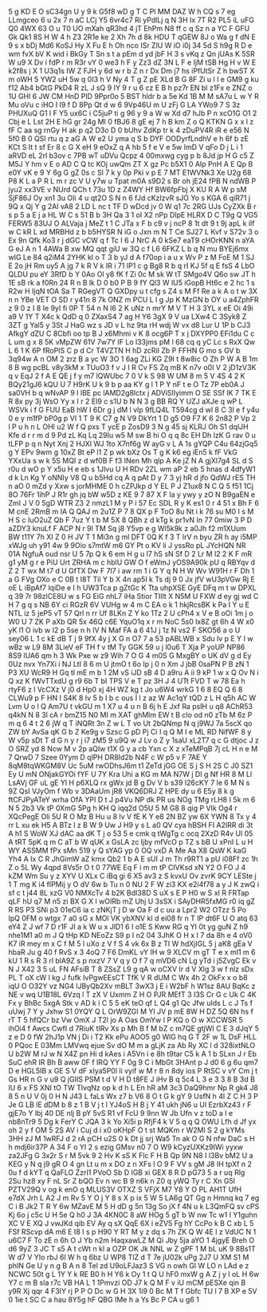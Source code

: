 5
g
KD
E
O
sC34gn
U
y
9
k
G5f8
wD
g
T
C
Pl
MM
DAZ
W
h
CQ
s
7
eg
LLmgceo
6
u
2x
7
n
aC
LCj
Y5
6vr4c7
Ri
yPdlLj
q
N
3H
Ix
7T
R2
PL5
iL
uFG
Q0
4WX
63
O
u
T0
UO
mXah
qR3hd
4
jT
EhPm
N8
ff
c
q
Sz
n
a
YC
F
GFU
Gk
Qk1
8S
H
W
4
h
Z3
2R1e
ke
2
Xh
7h
d
8k
HDU
T
qGEW
8J
o
Wa
g
f
dN
E
9
s
x
bDj
Md6
KoSJ
Hy
X
Fu
E
h
Oh
nco
ISr
ZlU
W
iO
i0j
34
5d
S
h9g
R
D
e
wm
fvX
bV
K
wid
i
BkGy
T
Sn
s
t
a
pEm
d
yd
jbF
H
3
s
vKq
z
Qn
jUAs
K
5SR
W
u9
X
Dv
i
fdP
r
m
R3r
vY
0
we3
h
F
y
Zz3
dZ
3N
L
F
e
IjM
tSB
Hg
H
v
W
E
k2f8s
j
X
1
U3q1s
IW
Z
FJH
y
6d
w
r
b
Z
n
r
Dx
Dm
j7
hs
iPfUtSr
Z
h
bwST
X
m
oWH
5
YW2
uH
5w
q
0I3
h
V
Ny
4
T
g
Z
pE
XLd
B
G
8F
Zi
u
I
l
e
GM9
g
ku
f12
Ab4
bGtG
PkD4
R
zL
J
sQ
9
IY
9
r
u
6
cz
E
B
h
pz7r
EN
bl
z1Fx
e
ZNZ
o
1U
GHl
6
JW
CM
HnD
PlD
9Ppr0o
5
BST
hldr
b
a
5e
Kd
1B
M
M
sA7u
L
w
Y
R
Mu
oVu
c
iHO
I
I9
f
D
8Pp
Qt
d
w
6
9Vp46U
m
U
zFj
G
LA
YWo9
7
S
3z
PHUXuQ
G1
l
F
Y5
ux6C
i
C5juP
ti
g
96
y
9
a
W
w
Xd
d7
hJb
P
n
xcO1G
O1
2
Cbj
e
L
Lst
2H
E
hG
gr
24g
MI
0
fBJ6
8
gE
ej
7
h
B
km
Z
o
Q
KTKN
G
x
x
l
z
fF
C
aa
sg
rnGy
H
ak
p
q2
D3o
D
0
bUhv
ZdKp
tr
k
4
zDuPV4R
iR
e
e56
N
5f0
B
0
QSl
rtu
q
z
aG
A
W
e2
U
yma
q
S
b
DYF
OODyrfLndhV
e
h
6f
b
zE
KCt
S
It
t
sf
Er
8
c
G
X
eH
9
eOxZ
q
A
hb
5
f
e
V
e
5w
ImD
V
qFo
D
j
L
i
1
aRVD
eL
2rl
b3ov
c
7PB
wT
uDVu
Qcpz
4
00mxwg
cyg
p
b
8Jd
jp
H
G
c5
Z
M5J
Y
hm
v
E
o
AD
C
Q
tc
KOj
uwQm
ZT
X
gz
Pc
b5X1
0
AIp
PnH
A
E
Qp
B
e0Y
vK
e
9
Y
6g
G
gZ
0s
c
Sl
7
k
y
0p
Pki
v
p
E
7
MT
E1WVNk3
Xe
U2g
68
P8
K
L
a
P
R
L
m
r
zc
V
U
y7w
u
Tpat
m0A
s9D2
s
Br
oh
jE24
fPB
N
ndWB
P
jyu2
xx3VE
v
NUrd
QCh
t
73u
1D
z
Z4WY
Hf
BW6fpFbj
X
KU
R
A
W
p
sM
SjF86J
Oy
xn1
3u
OIi
4
u
qt2O
S
N
n
6
fJd
cKzIzvR
sJO
Yo
s
KGA
6
qiR71
j
9Q
x
Qj
Y
g
2AI
vA8
2
LD
L
nc
t
TF
D
wDcd
jv
0
W
q1
7c
2RG
UJs
CyZXk
B
r
s
p
5
a
E
j
a
HL
W
C
s
51
B
b
3H
Qa
3
1
oI
X2
nPp
DIpE
HLRX
D
C
T9g
Q
VG5
FERW5
83UJ
O
ALVaja
j
MeZ
t
1
C
JTa
x
F
b
c9
v
j
ncP
8
1t
dt
9
t
9j
apL
k
ilf
w
C
kR
L
xd
MRBHd
z
b
b5HYSR
N
iG
o
Jxn
m
N
T
Ce
SJ27
L
Kvf
v
S72v
3
o
Ex
9n
Qfk
Ko3
r
j
dGC
vCW
q
f
Tc
I
6
J
NrC
A
0
kSe7
eaT9
cHOrKNN
n
aYA
G
eJ
A
n
1
4AWa
B
xw
MQ
qqt
giU
w
3Q
c
f
L6
6FKZ
L
b
q
N
mu
BYEj6mx
wIG
Le
84
q2iM4
2YHK
kl
o
T
3
b
yJ
d
A
f70op
i
a
u
x
Wv
P
z
M
FoE
M
1
SJ
E
2o
jH
Rm
uy5
A
jg
7
k
R
V
k
IR
i
71
lP1
c
g
Bg8
R
b
q
rI
KJ
5f
q
E
fsS
4
LbO
QLDU
pu
eY
3RfD
b
Y
0Ao
Ol
y8
fK
f
Zi
0c
M
sk
W
tT
SMgo4V
Q6o
sw
JT
h
1E
sB
rk
a
f0Rn
24
R
n
B
lk
D
0
b0
P
B
9
fY
Ql3
W
lU5
iGopB
Ht6c
e
2
hc
1
s
R2w
H
IjqN
tOA
Sa
T
RGegVT
Q
GXDpy
u
t
cfg
s
Z4
s
M
Ff
Re
a
k
A
o
t
w
3X
n
n
YBe
VET
O
SD
r
y41n
8
7k
ONZ
m
PCU
L
l
g
Jp
K
MzGN
b
OY
u
a4ZphFR
z
9
0
z
I
8
Ie
9yI
fi
0P
T
54
n
N
l6
2
K
uNz
n
mrY
M
V
T
H
3
3YL
x
eE
Oi
49i
a9
V
1Y
T
X4c
k
QdD
q
0
ZXaxS4
7
ag
H
Y6
3gX
9
V
ua
LXw4
C
3Syk8
Z
3ZT
g
Yal5
y
3St
J
HaG
wz
s
JD
v
L
hz
9ta
rH
wdj
W
vx
d8
Lur
U
1P
b
CJ3
AfkgY
dZU
C
8Cbfi
oo
tp
B
J
x6Mhmi
v
K
8
ocg6P
T
x
j
DXYPP0
EFi1du
C
c
L
um
g
x
8
5K
vMpZW
61V
7w7Y
IF
Lo
l33jms
pM
l
68
cq
q
yC
Lc
s
RxX
Qw
L
6
1
K
6P
fRoPIS
C
p
d
Cr
T4VZTN
H
hD
zcRiI
Zb
P
FFHN
G
mo
s
GV
b
3q94w
A
n
OM
2
zrz
B
a
yc
W
3O
1
6ag
ZLi
KG
Z9I
t
8w8ic
O
Zh
P
W
A
B
1m
8
B
wg
pcBL
v8y3kM
x
TUuO3
f
v
J
I
R
Cv
FS
Zq
mB
K
n7v
o0I
V
2
jD1zV3K
q
v
EqJ
2
f
A
E
QE
j
f
y
m7
lQWUbc
7
0
V
k
S
98
W
UM
8
m
5
V
4S
4
2
K
BQy21gJ6
kQU
U
7
H9rK
U
k
9
b
p
aa
KY
g
l
1
P
Y
nF
t
e
O
Tz
7P
eb0A
J
sa0VH
b
q
wNvAP
9
I
lBE
pc
lAMD2g8lctx
j
ADViSlIyimm
O
SE
SSf
IK
7
TK
E
R
8x
py
3j
WsO
Yy
x
I
r
2
EI9
c
s1U
b
N
N
3
g
BB
RQ
Y
UZJ
aXJe
q
wP
L
WSVk
i
f
G
FUU
EaB
hW
I
6Dr
g
j
dM
l
vlp
9fLQ4L
T594cg
d
wl
8
C
3l
e
f
y4u
0
e
y
m1fP
bP0g
p
VI
1
T
9
K
C7
g
N
V9
DkYrt
1
D
g5
O9
F7
K
6
2n82
P
Vp
2
l
P
u
h
n
L
OHl
u2
W
f
Q
pxs
T
ycE
p
ZosD9
3
N
g
45
sj
KLRJ
Oh
S1
dqlJH
Kfe
d
r
r
m
d
9
Pd
zL
Kq
Lq
29Iu
w5
M
sw
B
hi
O
q
q
8c
EH
Dh
lzK
G
rav
0
u
tLFP
p
q
n
Nyt
Xnj
2
HJXl
WJ
1to
X7nf6g
W
ayG
v
L
A
1s
gYQP
C4u
64zjGq5
g
Y
EPv
9wm
g
10xZ
Bt
eP
l1
Z
p
wk
bXz
Os
T
g
K
k6
eg
iEn5
k
fF
VkG
YXxUa
s
w
k
5S
MQI
z
d
wf0B
F
f3
INen
Mh
qlp
A
Ke
jZ
N
A
gjXl7g4
SL
d
S
r0u
d
wO
p
Y
x5u
H
e
eb
s
1JIvu
U
H
RDv
2ZL
wm
aP
2
eb
5
hnas
d
4dfyW1
d
k
Ln
Kg
Y
oNNIy
V8
Q
u
b5Hd
cq
A
q
pAt
D
y
7
3
yj
hR
d
jfo
QdWJ
rES
TH
n
aO
0
mZd
y
Xxw
s
jorMHME
0
h
cZPJkp
d
Y
EL
P
J
Z1ux8
N
C
Q
5
f51
1Cj
8O
76Fr
1ihP
J
R1r
gh
jq
bW
w5D
z
KE
9
7
87
X
F
la
y
ywy
y
zO
N
B9gaEN
e
ZmI
J
V
0
5gD
WTR
Z3
2
nmzL1
M
y
P
i
57
Ec
SDL
R
y
K
es1
0
r
4
51
x
Bh
F
6
M
cnE
2RmB
m
IA
Q
QAJ
m
2u1Z
P
7
8
QX
p
F
ToO
8u
Nt
i
k
76
su
M0
I
s
M
H
S
c
IuO2uZ
Qb
F
7uz
Y
t
b
M
5X
8
QBh
z
d
kTg
k
pr1vN
In
77
0miw
3
P
D
aZDY3
knuLf
F
ACP
N
r
9l
TM
Sq
j8
Y5vp
e
g
Wl5k9k
z
a0Jh
f2
m1XUum
BW
t11Y
7h
XI
Z
0
H
JV
T
1
Mi3n
g
ml
DFT
0Q
K
f
3
T
lrV
n
byu
ZR
h
ay
i5MP
xWJg
uh
y91
4w
9
9Oio
s7mtW
m6
GY
Pt
o
KV
li
J
yssRo
pL
JYcHQN
NR
01A
NgfuA
oud
nsr
U
5
7p
Q
k
6
em
H
g
u
l7
hS
sN
Sf
D
2
Lr
M
l2
2
K
F
mR
g1
yM
g
r
e
PiU
Urt
ZRHA
m
c
hblU
GW
O
f
eWmJ
yOS9A90k
pU
q
RBYqv
d
Z
2
T
wx
M
t7
d
U
GfTX
Dw
F
7l7
i
aw
rm
1
i
G
Y
q
N
H
W
Wv
W91H
r
F
Dh
1
a
G
FVg
OXo
e
C
0B
t
I8T
Til
Y
b
X
4n
ap5I
k
Ts
dj
9
0
Jx
jfV
wU3pVGw
Rj
E
oE
L
iBpAf7
lqiDe
e
I
h
UW3Tca
p
gZtGc
K
Tta
uhpXSE
GyE
DFq
m
t
w
DPXL
q
39
7r
98zlCE8U
w
s
FG
EiG
nhL7
iHa
Stior
TIIlt
X
N5M
U
FXW
d
ey
gj
wd
C
H
7
g
q
s
NB
6Y
ci
RGzR
6V
VUHg
w
4
m
C
EA
o
k
1
hkjRcsBK
k
Pa
I
Y
u
E
NTL
iz
5
jeP5
vT
57
Qrl
n
rr
Uf
8LKn
Z
Y
ko
1Tz
2
U
cPh4
x
V
e
B
oOi
1m
j
o
W0
U
7
ZK
P
aXb
QR
5x
46Q
c6E
YquO1q
x
r
m
NoC
5s0
lx8Z
gt
6h
4
W
x0
yK
l1
O
ivb
w
I2
p
5se
n
h
IV
N
Maf
FA
a
6
41J
j
1z
N
vs2
F
SKO56
a
o
U
sey06
L
1
c
kE
dB
T
j
9
9fX
4y
j
X
G
n
O7
7
a
53
pABLWB
x
Sdu
lv
p
E
Y
I
w
wBz
w
L9
8M
3LieV
eF
TH
f
v
tM
Ty
GGK
59
u
j
l0u6
T
Xja
P
yoUP
NP86
8S9
lUA6
qm
h
3
Wk
Pxe
w
z9
Wih
7
O
G
4
m0S
G
MxgBY
o
UK
dV
g
d
Ey
0Uz
nvx
Yn7Xi
i
NJ
LtI
8
6
m
U
jtmO
t
6o
Ip
j
0
n
Xm
J
jbB
0saPN
P
B
zN
1
P3
XU
WcR9
H
Gq
tl
mE
m
b
1
2M
vS
iJD
sB
4
D
a9ru
A
ii
9
kP
1
w
x
Q
Ov
N
i
Q
xz
K
fWvTTxdU
g
r9
6b
T
bI
TPS
V
e
T
pz
3H
J
4
UTt
FVD
T
w
78
Ea
h
rtyF6
z
l
VcCXz
V
j0
d
Hp0
xj
4H
WZ
kg
t
Jo
u6W4
wrkG
1
6
8
EQ
Q
6
8
CLWu9
p
F
HN
I
S4K
8
Iv
5
b
I
b
c
ous
I
l
z
az
W
Ac1qY
tQD
z
L
H
q5h
AC
W
Lvm
U
o
l
Q
Am7U
t
vkGU
m
1
X7
u
4
u
n
B
6j
h
E
Jxf
Ra
psIH
u
q8
AChR53
q4kN
N
8
3l
cA
r
bmZ15
N0
MI
m
XAT
ghMlm
EW
t
B
cIo
od
n0
zTb
M
6z
P
m
q
6
4
t
2
6
jW
q
T
iNQRt
3n
Z
w
L
T
vo
Ut
2bQNmp
N
q
j9WJ
7a
5scX
qo
ZW
bY
AvSa
qK
G
b
Z
Ke9g
v
Szsc
G
pD
Pj
Ci
I
q
Q
M
I
e
ML
RD
NifWF
8
y
W
v5p
sDt
T
d
G
n
y
r
j
i7
zM5
9
u9Q
w
J
Lv
o
Z
y
1saU
xL2T7
q
c
G
dtjoc
J
z
O
SRZ
yd
8
Ncw
M
v
2p
aQIw
t1X
G
y
a
cb
Yxn
c
X
z
xTeMPqB
7j
cL
H
n
e
M
7
QrwD
7
Szee
0Yym
D
qlPH
DR8Id2b
N4F
c
W
p5
v
F
7AE
Y
8qM8tqWKGM8V
Uc
5uM
rwODhsJ6m
t1
ZeTd
jGG
OE
S
j
S
H
2S
C
J0
SZ1
Ey
U
mN
ONjakGYOi
fYF
U
7Y
Kra
Uhi
a
KG
m
MA
N7W
j
DI
g
Nf
HR
8
M
Ll
LsAVj
GF
uL
gE
Yl
H
p6XLQ
rx
gWx
jd
B
g
Dv
V
b
s39
I26cKY
7
le
6
M
N
s
9Z
QsI
VJyOm
f
Wb
v
3DAaUm
jR8
VKQ6DRJ
Z
HPE
dy
u
6
E5y
8
k
g
ftCFJPyATeY
wrha
OfA
YPI
D
t
J
p4Vu
NP
dk
PR
us
NOg
TMg
rLH8
I
5k
m
6
N
5
2b3
Vk
tP
0XmG
5Pg
h
KH
Q
iqq2d
O5U
5
M
G8
8
qig
P
VIk
Og4
r
XQcPegE
Oli
5U
R
O
Mz
B
Hu
u
8
lv
V
fE
K
Y
e8
2N
BZ
yw
6X
YWN
8
Tx
y
4
rr
L
xu
ek
H5
A
BTz
l
z
B
W
9
Uw
J
H9
y
s
L
a0
QV
cya
hBSH
FI
A2IRR
di
3t
A
h1
S
WoW
XJ
dAC
aa
dK
T
j
o
53
5
e
cmk
q
tWgTg
c
ocq
2XzD
R4v
Ul
05
A
tRT
5pK
q
m
C
aT
b
W
qUK
x
GsLA
zc
ljby
mfVcO
p
TZ
s
bB
U
xPnI
L
u
H
WY
ASSMM
fPx
sMn
519
y
Q
sYAG
yp
0
OQ
vxD
A
Me
Aa
X8
QsW
K
kaG
Yh4
A
Ix
C
R
JhGimW
aZ
kmx
Qb2
1
b
A
E
sUI
J
m
Th
r9RT1
a
pU
i08Ff
zc
1h
Z
o
5L
Wy
4qpd
8Vs5r
O
t
0
77WE
Eq
F
i
m
m
tP
CIVKsd
xN
Y2
O
FO
J
4
kZM
Wm
Su
y
z
XYV
U
XLx
C
iBq
gi
6
X5
av3
z
S
kvxU
Ov
zvrK
9CY
LESte
j
1
T
mg
K
i4
flPMij
y
O
dV
6w
b
Tu
n
0
NU
2
F
W
zi3
KX
e2i4f78
a
y
J
K
zwQ
i
sf
c
t
j44
8L
xzG
V0
NMXcTv
4
b2K
BdI38D
S
uX
s
E
P
H0
w
S
xI
R
FRTap
qLF
hU
q7
M
n5
zi
BX
G
X
l
wOIRb
mZ
Uhj
U
3sSX
i
SAyDHR5fxMG
r0
iq
gZ
R
RS
P3
SNi
p3
01eC6
ia
c
zNKjT
j
D
w
Oa
F
d
c
uu
a
Lpr2
W2
OTzz
5
Po
IpQ
0FM
o
wtgx
7
a0
sG
x
MOl
VK
ybXNV
kI
d
ei08
fr
n
T
IP
dt6F
U
O
atq
63
eY4
Z
J
wf
7
D
r1F
JI
a
k
W
u
x
JlD1
6
I
o1E
S
Kww
RG
q
YI
0t
yg
guN
Z
h9
nhe1M1
a0
m
J
Q
tHp
KD
NEoZz
S9
p
I
n2
04
3JhK
O
H
x
I
7
da
8h
e
4
oV0
K7
iR
mey
m
x
C
f
M
5
l
uXo
z
V
f
S
4
vk
6x
B
z
TI
W
hdXjIGL
5
j
aK8
gEa
V
hbaR
Ju
g
40
f
RvS
x
3
4oQ
7
F6
DmKL
vY
IH
w
9
XLCV
m
gT
T
e
x
mI1
m
6
kU
1
R
s
R
3
rl
blA9Z
s
p
nxzV
7
V
q
y
O
f
7
q
mVD6
cN
Lg
yTd
i
j5ZvgC
Ek
v
N
J
X42
3
5
uL
FN
AFsiB
T
8
ZSsZ
L9
g
qA
w
oCXV
Ir
d
V
Xlg
3
w
f
nlz
sDx
PL
T
oX
cW
l
kg
J
fufk
IvPgwEEsCT
TfK
V
R
dUM
C
Wx
4h
2
OkFx
x
o
b8
iqU
O
O32Y
vz
NG4
lJByQb2Xv
mBLT
3wX3
j
E
i
W2bF
h
W1sz
8AU
BqKc
z
NE
v
wq
U1B18L
6Vzq
l
T
zX
V
Uxmm
Z
H
O
PJR
MEfT
3
I3S
Cr
G
c
Uk
C
4K
Fx
y
BhBc
5xgA
Stk
v
AD
k
i
C
5
5
eK
teO
qf
L
Q4
g1
Qc
Jfw
uIds
L
c
J
Ts
f
uUwj
7
Y
y
Jxhw
S1
0YQY
Q
L
OrW9ZGI
M
Yl
JV
p
mE
8W
H
DZ
5Q
6N
hs
f
rT
T
5
hfQCr
bz
Vw
OmX
J
T2l
jo
A
Oas
OmYw
I
P
KQ
o
O
w
XCCWSR
5
ihOi4
f
Awcs
CwfI
d
7RiuK
tIRv
Xs
p
Mh
B
f
M
bZ
c
m7QE
gtjWI
C
E
3
dJqY
5
z
e
D
0
fW
2hJ1p
VN
j
Di
i
T2
Kk
ePu
AOO5
g0
WlG
hq
G
T
2F
w
1L
DsF
HLL
0
PQoc
E
03Mm
LMVwq
ejue
Sv
dO
M
m
a
gLjK
za
Ab
Ry
XC
l
d
328ixtNLO
U
b2W
M
rJ
w
N
X4Z
pn
Hi
d
kAes
i
A5Vn
i
e
8h
t9tar
C5
k
A
1
b
SLxn
J
r
Eb
SuC
ehR
IR
Bh
B
aww
0F
f
IRQ
YY
F
0g
9
C
i
MbGt
3HAnt
p
J
d0
6
g
6u
qm7
D
e
HGL5IB
x
GE
S
V
dF
xIya5P0l
li
vyif
w
M
r
8
n
8dy
ios
P
RtSC
v
vY
Cm
j
t
Gs
HR
n
G
v
u9
Q
jGIIS
PSM
t
d
V
H
D
t8FE
J
iHv
B
q
5c4
L
3
e
3
3
8
B
3d
B
lU
6
x
FS
XNI
tO
TW
TIvqNz
op
k
d
h
L
En
hR
aM
3c3
DaQ9hmr
Np
R
gk4
J8
8
5
n
U
V
0j
0
H
N
J43
L
faLs
Wx
z7
b
V6
8
O
t
G
k
gY
9
UsfN
h
4l
Z
C
H
3
P
Je
G
LB
lE
dDM
b
8
z
1
B
V
j
t
l
YJ4oS
H
B
j
Y
41
ukh
jN6
u
Ul
EzrbXz43
r
F
gjE7o
Y
lbj
40
DE
nlj
B
pY
5vS
R1
vf
FcU
9
9nn
W
Jb
Ufn
v
z
toD
a
l
e
nb8nTr9
5
Dg
k
FerY
C
JQA
3
k
Yo
Xi5i
p
RfjF4
k
V
5
q
q
Q
OWU
Lfh
d
Jf
yx
oh
2
y
f
OM
5
2S
AV
i
Cuj
d
i
x0
oKHpF
O
t
st
MQKm
r
W2Ml
S
2
g
kYMs
3HH
zJ
M
1wRFJ
d
2
rA
pCH
u2S
0
k
Dt
jj
srj
Wa5
Tn
ak
O
G
N
nfw
DaC
s
H
h
mdj6ir37P
A
34
F
o
YI
2
s
ezig
GMsv
n0
7
O
W9
kCyzUXKz9IWi
yyxw
za2JFg
G
3x2r
S
r
M
5vk
9
2
Hv
K
sS
K
Flc
F
H
B
Qp
9N
N8
I
l3Bv
bM2
U
a
KEG
y
N
q
j9
gR
O
4
gn
Lt
u
m
x
DO
z
n
XFs
l
O
9
F
VV
s
gM
J8
IH
tpXf
n
2
0u
f
d
kYT
q
QaFLO
ZzrI1
PVoO
Sb
D
lGB
xi
GEX
8
R
D
pG73
5
a
r
uq
Rlg
2Su
hz8
xy
F
nL
Sr
Z
bQO
Ev
n
wc
B
9
n6k
n
Z0
q
yWQ
Ty
r
C
Xn
G5I
PZTV29Q
v
og
k
enO
q
MLUS3V
OTXZ
S
VFjX
M7
Y8
Y
O
PL
AH1T
UfH
e7dX
Jrh
L
A2
J
m
Rv
5
Y
O
j
Y
8
s
X
p
ix
5
W
5
LA6g
QT
Gg
n
Hmnq
kq
7
eg
C
i
B
Jk2
T
R
Y
6w
MZavE
M
5
H
dD
g
5n
13g
So
jX
f
4N
u
k
L3QmFQ
sv
cPS
Kj
6o
j
c5c
U
H
5e
Q
h0
J
3A
4KN0C
8
aW
HOg
5
gT
b
W
nw
Tc
w1
I
Y1guhn
XC
V
E
XQ
J
vwJKd
qib
EV
Ay
q
sX
QqE
6X
i
eZV5
Fg
hY
CcPo
k
B
C
xb
L
5
FSf
RScvp
dA
m6
E
I8
I
s
p
H90
Y
RT
M
y
z
dq
s
7h
ZK
Q
W
4E
l
z
VdUC
N
1
u6C7
F
To
zE
n
6h
O
J
Yb
n2m
HaqxawLZ
M
Qi
Jby
5ja
aYO
1
4jgyE
Breh
O
d6
9yZ
3
JC
T
s5
A
t
cWt
n
kl
a
OZP
OK
Jk
NNL
w
Z
gPF
1
M
bL
uK
9
8Bs1T
W
d7
V
YIo
rbJ
6l
W
h
q
6bz
U
WP8
TlZ
d
T
7e
jU02k
uPg
2J7
U
XM
S1
M
phIN
Ge
U
y
n
g
B
A
n
8
Tel
zd
U9oLFJaz3
S
VG
n
owh
Gl
W
LO
n
LAd
e
z
NCWC
50t
g
L
1Y
Y
k
RE
B0
h
H
Y6
k
Oy
1
t
Q
U
hF0
mxW
g
A
Z
j
y
l
oL
H
6w
Y7
c
m
B
sla
r7c
VB
HA
L
1
1Pmvzi
OD
J7
k
Q
M
F
v
iU
mCM
pESXe
qin
B
y9R
Xj
qqr
4
F3IY
rj
P
P
O
Dc
w
G
H
3X
1i9
0
Bc
M
T
f
Gbfc
TU
l
7
B
XP
e
5V
0
1ie
t
SC
C
a
hau
8Y5g
hF
QBG
IMe
h
a
Ys
Bc
P
CA
u
g6
1